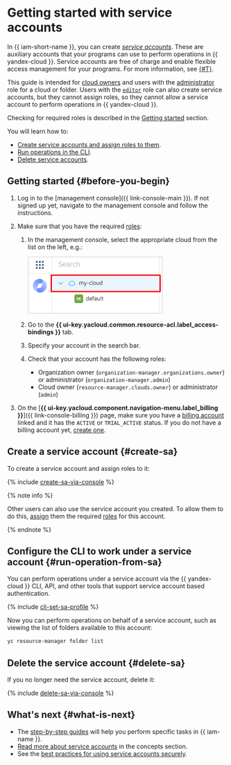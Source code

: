 # Getting started with service accounts

In {{ iam-short-name }}, you can create [_service accounts_](concepts/users/service-accounts.md). These are auxiliary accounts that your programs can use to perform operations in {{ yandex-cloud }}. Service accounts are free of charge and enable flexible access management for your programs. For more information, see [{#T}](concepts/users/service-accounts.md).

This guide is intended for [cloud owners](../resource-manager/concepts/resources-hierarchy.md#owner) and users with the [administrator](./roles-reference.md#admin) role for a cloud or folder. Users with the [`editor`](./roles-reference.md#editor) role can also create service accounts, but they cannot assign roles, so they cannot allow a service account to perform operations in {{ yandex-cloud }}.

Checking for required roles is described in the [Getting started](#before-you-begin) section.

You will learn how to:

* [Create service accounts and assign roles to them](#create-sa).
* [Run operations in the CLI](#run-operation-from-sa).
* [Delete service accounts](#delete-sa).

## Getting started {#before-you-begin}

1. Log in to the [management console]({{ link-console-main }}). If not signed up yet, navigate to the management console and follow the instructions.
1. Make sure that you have the required [roles](./concepts/access-control/roles.md):

    1. In the management console, select the appropriate cloud from the list on the left, e.g.:

        ![image](../_assets/resource-manager/switch-cloud-n-n.png)

    1. Go to the **{{ ui-key.yacloud.common.resource-acl.label_access-bindings }}** tab.
    1. Specify your account in the search bar.
    1. Check that your account has the following roles:

        * Organization owner (`organization-manager.organizations.owner`) or administrator (`organization-manager.admin`)
        * Cloud owner (`resource-manager.clouds.owner`) or administrator (`admin`)


1. On the [**{{ ui-key.yacloud.component.navigation-menu.label_billing }}**]({{ link-console-billing }}) page, make sure you have a [billing account](../billing/concepts/billing-account.md) linked and it has the `ACTIVE` or `TRIAL_ACTIVE` status. If you do not have a billing account yet, [create one](../billing/quickstart/index.md#create_billing_account).


## Create a service account {#create-sa}

To create a service account and assign roles to it:

{% include [create-sa-via-console](../_includes/iam/create-sa-via-console.md) %}

{% note info %}

Other users can also use the service account you created. To allow them to do this, [assign](operations/sa/set-access-bindings.md#assign-role-to-sa) them the required [roles](./security/index.md#service-roles) for this account.

{% endnote %}

## Configure the CLI to work under a service account {#run-operation-from-sa}

You can perform operations under a service account via the {{ yandex-cloud }} CLI, API, and other tools that support service account based authentication.

{% include [cli-set-sa-profile](../_includes/cli-set-sa-profile.md) %}

Now you can perform operations on behalf of a service account, such as viewing the list of folders available to this account:

```bash
yc resource-manager folder list
```

## Delete the service account {#delete-sa}

If you no longer need the service account, delete it:

{% include [delete-sa-via-console](../_includes/iam/delete-sa-via-console.md) %}

## What's next {#what-is-next}

* The [step-by-step guides](operations/index.md) will help you perform specific tasks in {{ iam-name }}.
* [Read more about service accounts](concepts/users/service-accounts.md) in the concepts section.
* See the [best practices for using service accounts securely](best-practices/using-iam-securely.md#use-sa).
